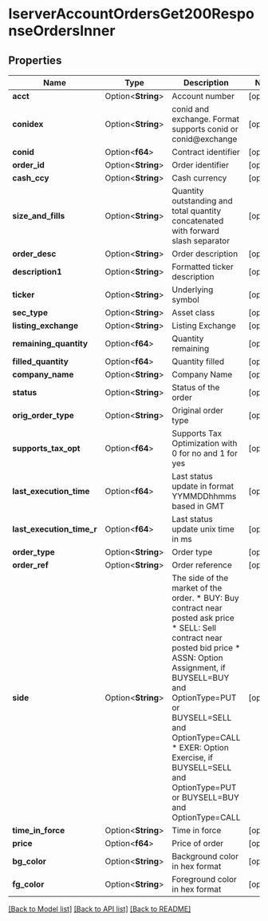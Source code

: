 # IserverAccountOrdersGet200ResponseOrdersInner

## Properties

Name | Type | Description | Notes
------------ | ------------- | ------------- | -------------
**acct** | Option<**String**> | Account number | [optional]
**conidex** | Option<**String**> | conid and exchange. Format supports conid or conid@exchange | [optional]
**conid** | Option<**f64**> | Contract identifier | [optional]
**order_id** | Option<**String**> | Order identifier | [optional]
**cash_ccy** | Option<**String**> | Cash currency | [optional]
**size_and_fills** | Option<**String**> | Quantity outstanding and total quantity concatenated with forward slash separator | [optional]
**order_desc** | Option<**String**> | Order description | [optional]
**description1** | Option<**String**> | Formatted ticker description | [optional]
**ticker** | Option<**String**> | Underlying symbol | [optional]
**sec_type** | Option<**String**> | Asset class | [optional]
**listing_exchange** | Option<**String**> | Listing Exchange | [optional]
**remaining_quantity** | Option<**f64**> | Quantity remaining | [optional]
**filled_quantity** | Option<**f64**> | Quantity filled | [optional]
**company_name** | Option<**String**> | Company Name | [optional]
**status** | Option<**String**> | Status of the order | [optional]
**orig_order_type** | Option<**String**> | Original order type | [optional]
**supports_tax_opt** | Option<**f64**> | Supports Tax Optimization with 0 for no and 1 for yes | [optional]
**last_execution_time** | Option<**f64**> | Last status update in format YYMMDDhhmms based in GMT | [optional]
**last_execution_time_r** | Option<**f64**> | Last status update unix time in ms | [optional]
**order_type** | Option<**String**> | Order type | [optional]
**order_ref** | Option<**String**> | Order reference | [optional]
**side** | Option<**String**> | The side of the market of the order.  * BUY: Buy contract near posted ask price  * SELL: Sell contract near posted bid price  * ASSN: Option Assignment, if BUYSELL=BUY and OptionType=PUT or BUYSELL=SELL and OptionType=CALL  * EXER: Option Exercise, if BUYSELL=SELL and OptionType=PUT or BUYSELL=BUY and OptionType=CALL  | [optional]
**time_in_force** | Option<**String**> | Time in force | [optional]
**price** | Option<**f64**> | Price of order | [optional]
**bg_color** | Option<**String**> | Background color in hex format | [optional]
**fg_color** | Option<**String**> | Foreground color in hex format | [optional]

[[Back to Model list]](../README.md#documentation-for-models) [[Back to API list]](../README.md#documentation-for-api-endpoints) [[Back to README]](../README.md)


